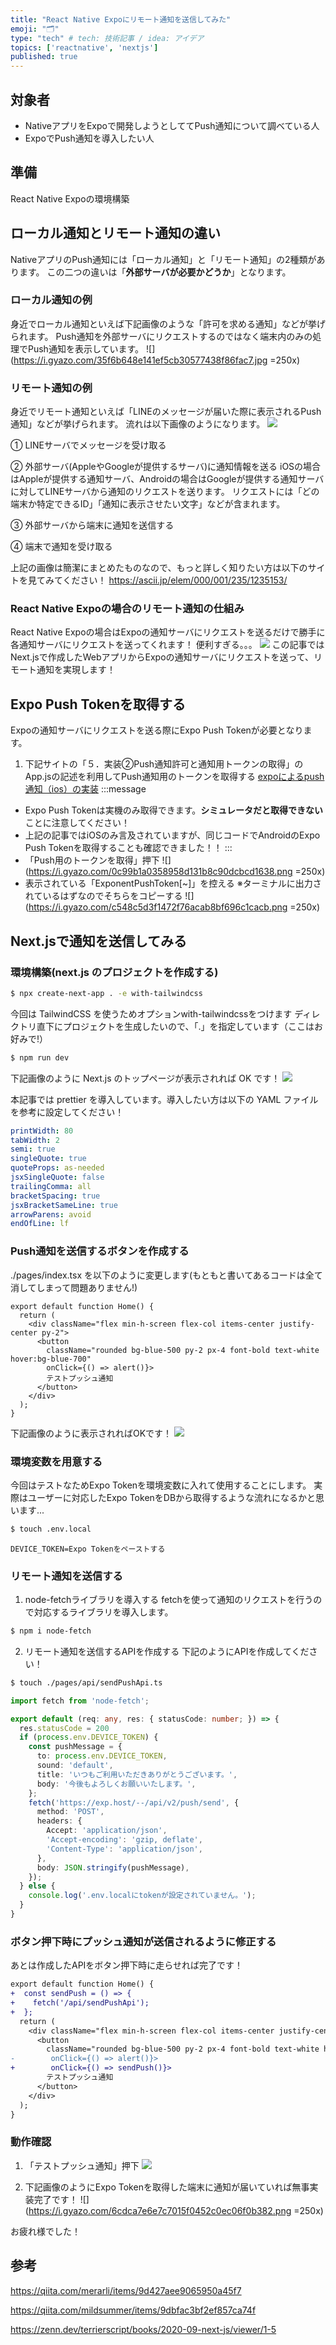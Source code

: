 ```yaml
---
title: "React Native Expoにリモート通知を送信してみた"
emoji: "🗂"
type: "tech" # tech: 技術記事 / idea: アイデア
topics: ['reactnative', 'nextjs']
published: true
---
```


## 対象者
* NativeアプリをExpoで開発しようとしててPush通知について調べている人
* ExpoでPush通知を導入したい人

## 準備
React Native Expoの環境構築

## ローカル通知とリモート通知の違い
NativeアプリのPush通知には「ローカル通知」と「リモート通知」の2種類があります。
この二つの違いは「**外部サーバが必要かどうか**」となります。

### ローカル通知の例
身近でローカル通知といえば下記画像のような「許可を求める通知」などが挙げられます。
Push通知を外部サーバにリクエストするのではなく端末内のみの処理でPush通知を表示しています。
![](https://i.gyazo.com/35f6b648e141ef5cb30577438f86fac7.jpg =250x)

### リモート通知の例
身近でリモート通知といえば「LINEのメッセージが届いた際に表示されるPush通知」などが挙げられます。
流れは以下画像のようになります。
![](https://i.gyazo.com/983ae61cd57c7961c0e1d66e927a9702.jpg)

① LINEサーバでメッセージを受け取る 

② 外部サーバ(AppleやGoogleが提供するサーバ)に通知情報を送る
iOSの場合はAppleが提供する通知サーバ、Androidの場合はGoogleが提供する通知サーバに対してLINEサーバから通知のリクエストを送ります。
リクエストには「どの端末か特定できるID」「通知に表示させたい文字」などが含まれます。

③ 外部サーバから端末に通知を送信する

④ 端末で通知を受け取る

上記の画像は簡潔にまとめたものなので、もっと詳しく知りたい方は以下のサイトを見てみてください！
https://ascii.jp/elem/000/001/235/1235153/

### React Native Expoの場合のリモート通知の仕組み
React Native Expoの場合はExpoの通知サーバにリクエストを送るだけで勝手に各通知サーバにリクエストを送ってくれます！
便利すぎる。。。
![](https://i.gyazo.com/d92ce474cba7adb673d32ecc0cf23596.jpg)
この記事ではNext.jsで作成したWebアプリからExpoの通知サーバにリクエストを送って、リモート通知を実現します！

## Expo Push Tokenを取得する
Expoの通知サーバにリクエストを送る際にExpo Push Tokenが必要となります。
1. 下記サイトの「５．実装②Push通知許可と通知用トークンの取得」のApp.jsの記述を利用してPush通知用のトークンを取得する
[expoによるpush通知（ios）の実装](https://blog.sbworks.jp/2021/04/01/reactnative%EF%BC%86expo%E3%81%AB%E3%82%88%E3%82%8Bpush%E9%80%9A%E7%9F%A5%EF%BC%88ios%EF%BC%89%E3%81%AE%E5%AE%9F%E8%A3%85/)
:::message
* Expo Push Tokenは実機のみ取得できます。**シミュレータだと取得できない**ことに注意してください！
* 上記の記事ではiOSのみ言及されていますが、同じコードでAndroidのExpo Push Tokenを取得することも確認できました！！
:::
* 「Push用のトークンを取得」押下
![](https://i.gyazo.com/0c99b1a0358958d131b8c90dcbcd1638.png =250x)
* 表示されている「ExponentPushToken[~]」を控える
※ターミナルに出力されているはずなのでそちらをコピーする 
![](https://i.gyazo.com/c548c5d3f1472f76acab8bf696c1cacb.png =250x)

## Next.jsで通知を送信してみる
### 環境構築(next.js のプロジェクトを作成する)
```sh
$ npx create-next-app . -e with-tailwindcss
```

今回は TailwindCSS を使うためオプションwith-tailwindcssをつけます
ディレクトリ直下にプロジェクトを生成したいので、「.」を指定しています（ここはお好みで!）
```sh
$ npm run dev
```

下記画像のように Next.js のトップページが表示されれば OK です！
![](https://i.gyazo.com/e850f31b903b3e2dc143d0929b4cf8d0.png)

本記事では prettier を導入しています。導入したい方は以下の YAML ファイルを参考に設定してください！

```yml:.prettierrc.yml
printWidth: 80
tabWidth: 2
semi: true
singleQuote: true
quoteProps: as-needed
jsxSingleQuote: false
trailingComma: all
bracketSpacing: true
jsxBracketSameLine: true
arrowParens: avoid
endOfLine: lf
```

### Push通知を送信するボタンを作成する
./pages/index.tsx を以下のように変更します(もともと書いてあるコードは全て消してしまって問題ありません!)
```tsx:./pages/index.tsx
export default function Home() {
  return (
    <div className="flex min-h-screen flex-col items-center justify-center py-2">
      <button
        className="rounded bg-blue-500 py-2 px-4 font-bold text-white hover:bg-blue-700"
        onClick={() => alert()}>
        テストプッシュ通知
      </button>
    </div>
  );
}
```
下記画像のように表示されればOKです！
![](https://i.gyazo.com/3e5d6296be25efa2401d79da92366911.png)

### 環境変数を用意する
今回はテストなためExpo Tokenを環境変数に入れて使用することにします。
実際はユーザーに対応したExpo TokenをDBから取得するような流れになるかと思います...
```sh
$ touch .env.local
```

```:.env.local
DEVICE_TOKEN=Expo Tokenをペーストする
```

### リモート通知を送信する
1. node-fetchライブラリを導入する
fetchを使って通知のリクエストを行うので対応するライブラリを導入します。
```sh
$ npm i node-fetch
```

2. リモート通知を送信するAPIを作成する
下記のようにAPIを作成してください！
```sh
$ touch ./pages/api/sendPushApi.ts
```
```ts:./pages/api/sendPushApi.ts
import fetch from 'node-fetch';

export default (req: any, res: { statusCode: number; }) => {
  res.statusCode = 200
  if (process.env.DEVICE_TOKEN) {
    const pushMessage = {
      to: process.env.DEVICE_TOKEN,
      sound: 'default',
      title: 'いつもご利用いただきありがとうございます。',
      body: '今後もよろしくお願いいたします。',
    };
    fetch('https://exp.host/--/api/v2/push/send', {
      method: 'POST',
      headers: {
        Accept: 'application/json',
        'Accept-encoding': 'gzip, deflate',
        'Content-Type': 'application/json',
      },
      body: JSON.stringify(pushMessage),
    });
  } else {
    console.log('.env.localにtokenが設定されていません。');
  }
}
```

### ボタン押下時にプッシュ通知が送信されるように修正する
あとは作成したAPIをボタン押下時に走らせれば完了です！
```diff tsx:./pages/index.tsx
export default function Home() {
+  const sendPush = () => {
+    fetch('/api/sendPushApi');
+  };
  return (
    <div className="flex min-h-screen flex-col items-center justify-center py-2">
      <button
        className="rounded bg-blue-500 py-2 px-4 font-bold text-white hover:bg-blue-700"
-        onClick={() => alert()}>
+        onClick={() => sendPush()}>
        テストプッシュ通知
      </button>
    </div>
  );
}
```

### 動作確認
1. 「テストプッシュ通知」押下
![](https://i.gyazo.com/554ad753268e734c941d97ba36554b62.png)

2. 下記画像のようにExpo Tokenを取得した端末に通知が届いていれば無事実装完了です！
![](https://i.gyazo.com/6cdca7e6e7c7015f0452c0ec06f0b382.png =250x)

お疲れ様でした！

## 参考
https://qiita.com/merarli/items/9d427aee9065950a45f7

https://qiita.com/mildsummer/items/9dbfac3bf2ef857ca74f

https://zenn.dev/terrierscript/books/2020-09-next-js/viewer/1-5